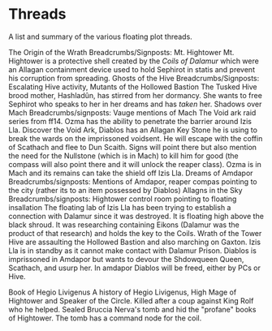 # Threads
A list and summary of the various floating plot threads.

The Origin of the Wrath
    Breadcrumbs/Signposts: Mt. Hightower
    Mt. Hightower is a protective shell created by the *Coils of Dalamur* which were an Allagan containment device used to hold Sephirot in statis and prevent his corruption from spreading.
Ghosts of the Hive
    Breadcrumbs/Signposts: Escalating Hive activity, Mutants of the Hollowed Bastion
    The Tusked Hive brood mother, Hashladûn, has stirred from her dormancy. She wants to free Sephirot who speaks to her in her dreams and has *taken* her.
Shadows over Mach
    Breadcrumbs/signposts: Vauge mentions of Mach
    The Void ark raid series from ff14. Ozma has the ability to penetrate the barrier around Izis Lla.
    Discover the Void Ark, Diablos has an Allagan Key Stone he is using to break the wards on the imprissoned voidsent. He will escape with the coffin of Scathach and flee to Dun Scaith. Signs will point there but also mention the need for the Nullstone (which is in Mach) to kill him for good (the compass will also point there and it will unlock the reaper class). Ozma is in Mach and its remains can take the shield off Izis Lla. 
Dreams of Amdapor
    Breadcrumbs/signposts: Mentions of Amdapor, reaper compas pointing to the city (rather its to an item possessed by Diablos)
Allagns in the Sky
    Breadcrumbs/signposts: Hightower control room pointing to floating insallation
    The floating lab of Izis Lla has been  trying to establish a connection with Dalamur since it was destroyed. It is floating high above the black shroud. It was researching containing Eikons (Dalamur was the product of that research) and holds the key to the Coils.
Wrath of the Tower
    Hive are assaulting the Hollowed Bastion and also marching on Gaxton. Izis Lla is in standby as it cannot make contact with Dalamur Prison. Diablos is imprissoned in Amdapor but wants to devour the Shdowqueen Queen, Scathach, and usurp her.
    In amdapor Diablos will be freed, either by PCs or Hive.

Book of Hegio Livigenus
    A history of Hegio Livigenus, High Mage of Hightower and Speaker of the Circle. Killed after a coup against King Rolf who he helped. Sealed Bruccia Nerva's tomb and hid the "profane" books of Hightower. The tomb has a command node for the coil.